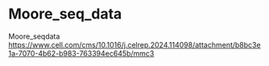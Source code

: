 # Moore_seq_data
Moore_seqdata
https://www.cell.com/cms/10.1016/j.celrep.2024.114098/attachment/b8bc3e1a-7070-4b62-b983-763394ec645b/mmc3
